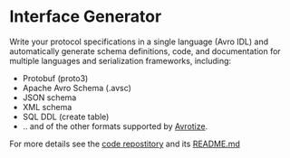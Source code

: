 # Interface Generator

Write your protocol specifications in a single language (Avro IDL) and
automatically generate schema definitions, code, and documentation for multiple
languages and serialization frameworks, including:

- Protobuf (proto3)
- Apache Avro Schema (.avsc)
- JSON schema
- XML schema
- SQL DDL (create table)
- .. and of the other formats supported by [Avrotize](https://github.com/clemensv/avrotize).

For more details see the [code
repostitory](https://github.com/getditto/interface-gen) and its
[README.md](https://github.com/getditto/interface-gen/blob/main/README.md)

